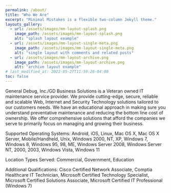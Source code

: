 ```yaml
---
permalink: /about/
title: "Who We Are"
excerpt: "Minimal Mistakes is a flexible two-column Jekyll theme."
layouts_gallery:
  - url: /assets/images/mm-layout-splash.png
    image_path: /assets/images/mm-layout-splash.png
    alt: "splash layout example"
  - url: /assets/images/mm-layout-single-meta.png
    image_path: /assets/images/mm-layout-single-meta.png
    alt: "single layout with comments and related posts"
  - url: /assets/images/mm-layout-archive.png
    image_path: /assets/images/mm-layout-archive.png
    alt: "archive layout example"
# last_modified_at: 2022-05-27T11:59:26-04:00
toc: false
---
```


General Debug, Inc./GD Business Solutions is a Veteran owned IT maintenance service provider. We provide cutting-edge, secure, reliable and scalable Web, Internet and Security Technology solutions tailored to our customers needs. We have an educational approach in making sure you understand preventative maintenance and reducing the bottom line cost of ownership. We offer comprehensive solutions that afford the companies we serve to primarily focus on managing and growing their business.

Supported Operating Systems: Android, iOS, Linux, Mac OS X, Mac OS X Server, Mobile/Handheld, Unix, Windows 2000, NT, XP, Windows 7, Windows 8, Windows 95, 98, ME, Windows Server 2008, Windows Server NT, 2000, 2003, Windows Vista, Windows 11

Location Types Served: Commercial, Government, Education 

Additional Qualifications: Cisco Certified Network Associate, Comptia Healthcare IT Technician, Microsoft Certified Technology Specialist, Microsoft Certified Solutions Associate, Microsoft Certified IT Professional (Windows 7)